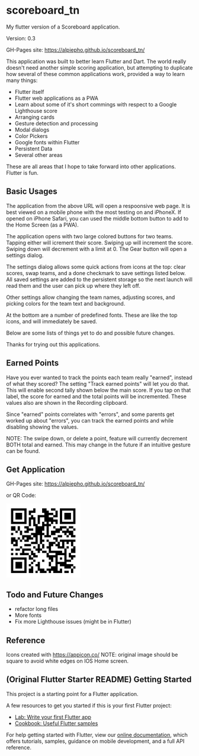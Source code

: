 # scoreboard_tn

My flutter version of a Scoreboard application.

Version: 0.3

GH-Pages site: https://alpiepho.github.io/scoreboard_tn/

This application was built to better learn Flutter and Dart.  The world really doesn't need another simple scoring application, but attempting to duplicate how several of these common applications work, provided a way to learn many things:

- Flutter itself
- Flutter web applications as a PWA
- Learn about some of it's short commings with respect to a Google Lighthouse score
- Arranging cards
- Gesture detection and processing
- Modal dialogs
- Color Pickers
- Google fonts within Flutter
- Persistent Data
- Several other areas

These are all areas that I hope to take forward into other applications.  Flutter is fun.

## Basic Usages

The application from the above URL will open a respoonsive web page.  It is best viewed on a mobile phone with the most testing on and iPhoneX.  If opened on iPhone Safari, you can used the middle bottom button to add to the Home Screen (as a PWA).

The application opens with two large colored buttons for two teams.  Tapping either will icrement their score.  Swiping up will increment the score.  Swiping down will decrement with a limit at 0.  The Gear button will open a settings dialog.

The settings dialog allows some quick actions from icons at the top: clear scores, swap teams, and a done checkmark to save settings listed below.  All saved settings are added to the persistent storage so the next launch will read them and the user can pick up where they left off.

Other settings allow changing the team names, adjusting scores, and picking colors for the team text and background.

At the bottom are a number of predefined fonts.  These are like the top icons, and will immediately be saved.

Below are some lists of things yet to do and possible future changes.

Thanks for trying out this applications.

## Earned Points
Have you ever wanted to track the points each team really "earned", instead of what they scored?  The setting "Track earned points"
will let you do that.  This will enable second tally shown below the main score.  If you tap on that label, the score for earned
and the total points will be incremented.  These values also are shown in the Recording clipboard.

Since "earned" points correlates with "errors", and some parents get worked up about "errors", you can track the earned points and
while disabling showing the values.

NOTE: The swipe down, or delete a point, feature will currently decrement BOTH total and earned.  This may change in the future
if an intuitive gesture can be found.
## Get Application

GH-Pages site: https://alpiepho.github.io/scoreboard_tn/

or QR Code:

![QR Code](./qr-code.png)

## Todo and Future Changes
- refactor long files
- More fonts
- Fix more Lighthouse issues (might be in Flutter)

## Reference

Icons created with https://appicon.co/  NOTE: original image should be square to avoid white edges on IOS Home screen.

## (Original Flutter Starter README) Getting Started

This project is a starting point for a Flutter application.

A few resources to get you started if this is your first Flutter project:

- [Lab: Write your first Flutter app](https://flutter.dev/docs/get-started/codelab)
- [Cookbook: Useful Flutter samples](https://flutter.dev/docs/cookbook)

For help getting started with Flutter, view our
[online documentation](https://flutter.dev/docs), which offers tutorials,
samples, guidance on mobile development, and a full API reference.
